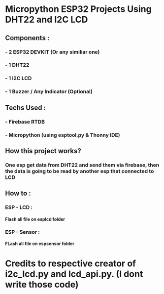 # Micropython ESP32 Projects Using DHT22 and I2C LCD



## Components : 
### - 2 ESP32 DEVKIT (Or any similiar one) 
### - 1 DHT22
### - 1 I2C LCD
### - 1 Buzzer / Any Indicator (Optional)

## Techs Used : 
### - Firebase RTDB
### - Micropython (using esptool.py & Thonny IDE) 

## How this project works?
### One esp get data from DHT22 and send them via firebase, then the data is going to be read by another esp that connected to LCD

## How to :
### ESP - LCD :
#### Flash all file on esplcd folder
### ESP - Sensor :
#### FLash all file on espsensor folder

# Credits to respective creator of i2c_lcd.py and lcd_api.py. (I dont write those code)

